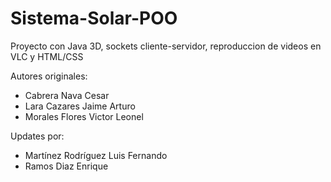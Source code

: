 # Sistema-Solar-POO

Proyecto con Java 3D, sockets cliente-servidor, reproduccion de videos en VLC y HTML/CSS

Autores originales:
- Cabrera Nava Cesar
- Lara Cazares Jaime Arturo
- Morales Flores Victor Leonel

Updates por:
- Martínez Rodríguez Luis Fernando
- Ramos Diaz Enrique

